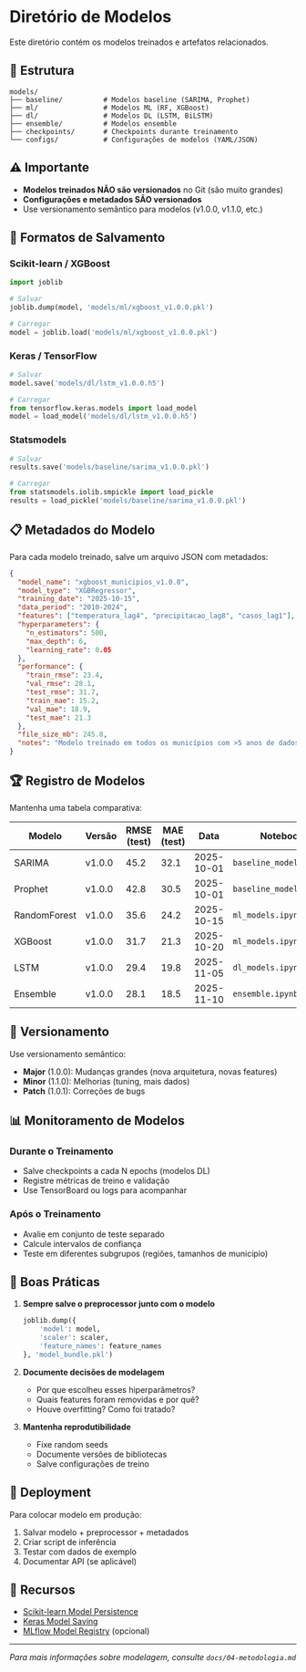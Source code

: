 # Diretório de Modelos

Este diretório contém os modelos treinados e artefatos relacionados.

## 📂 Estrutura

```
models/
├── baseline/          # Modelos baseline (SARIMA, Prophet)
├── ml/                # Modelos ML (RF, XGBoost)
├── dl/                # Modelos DL (LSTM, BiLSTM)
├── ensemble/          # Modelos ensemble
├── checkpoints/       # Checkpoints durante treinamento
└── configs/           # Configurações de modelos (YAML/JSON)
```

## ⚠️ Importante

- **Modelos treinados NÃO são versionados** no Git (são muito grandes)
- **Configurações e metadados SÃO versionados**
- Use versionamento semântico para modelos (v1.0.0, v1.1.0, etc.)

## 💾 Formatos de Salvamento

### Scikit-learn / XGBoost
```python
import joblib

# Salvar
joblib.dump(model, 'models/ml/xgboost_v1.0.0.pkl')

# Carregar
model = joblib.load('models/ml/xgboost_v1.0.0.pkl')
```

### Keras / TensorFlow
```python
# Salvar
model.save('models/dl/lstm_v1.0.0.h5')

# Carregar
from tensorflow.keras.models import load_model
model = load_model('models/dl/lstm_v1.0.0.h5')
```

### Statsmodels
```python
# Salvar
results.save('models/baseline/sarima_v1.0.0.pkl')

# Carregar
from statsmodels.iolib.smpickle import load_pickle
results = load_pickle('models/baseline/sarima_v1.0.0.pkl')
```

## 📋 Metadados do Modelo

Para cada modelo treinado, salve um arquivo JSON com metadados:

```json
{
  "model_name": "xgboost_municipios_v1.0.0",
  "model_type": "XGBRegressor",
  "training_date": "2025-10-15",
  "data_period": "2010-2024",
  "features": ["temperatura_lag4", "precipitacao_lag8", "casos_lag1"],
  "hyperparameters": {
    "n_estimators": 500,
    "max_depth": 6,
    "learning_rate": 0.05
  },
  "performance": {
    "train_rmse": 23.4,
    "val_rmse": 28.1,
    "test_rmse": 31.7,
    "train_mae": 15.2,
    "val_mae": 18.9,
    "test_mae": 21.3
  },
  "file_size_mb": 245.8,
  "notes": "Modelo treinado em todos os municípios com >5 anos de dados"
}
```

## 🏆 Registro de Modelos

Mantenha uma tabela comparativa:

| Modelo | Versão | RMSE (test) | MAE (test) | Data | Notebook |
|--------|--------|-------------|------------|------|----------|
| SARIMA | v1.0.0 | 45.2 | 32.1 | 2025-10-01 | `baseline_models.ipynb` |
| Prophet | v1.0.0 | 42.8 | 30.5 | 2025-10-01 | `baseline_models.ipynb` |
| RandomForest | v1.0.0 | 35.6 | 24.2 | 2025-10-15 | `ml_models.ipynb` |
| XGBoost | v1.0.0 | 31.7 | 21.3 | 2025-10-20 | `ml_models.ipynb` |
| LSTM | v1.0.0 | 29.4 | 19.8 | 2025-11-05 | `dl_models.ipynb` |
| Ensemble | v1.0.0 | 28.1 | 18.5 | 2025-11-10 | `ensemble.ipynb` |

## 🔄 Versionamento

Use versionamento semântico:
- **Major** (1.0.0): Mudanças grandes (nova arquitetura, novas features)
- **Minor** (1.1.0): Melhorias (tuning, mais dados)
- **Patch** (1.0.1): Correções de bugs

## 📊 Monitoramento de Modelos

### Durante o Treinamento
- Salve checkpoints a cada N epochs (modelos DL)
- Registre métricas de treino e validação
- Use TensorBoard ou logs para acompanhar

### Após o Treinamento
- Avalie em conjunto de teste separado
- Calcule intervalos de confiança
- Teste em diferentes subgrupos (regiões, tamanhos de município)

## 🧪 Boas Práticas

1. **Sempre salve o preprocessor junto com o modelo**
   ```python
   joblib.dump({
       'model': model,
       'scaler': scaler,
       'feature_names': feature_names
   }, 'model_bundle.pkl')
   ```

2. **Documente decisões de modelagem**
   - Por que escolheu esses hiperparâmetros?
   - Quais features foram removidas e por quê?
   - Houve overfitting? Como foi tratado?

3. **Mantenha reprodutibilidade**
   - Fixe random seeds
   - Documente versões de bibliotecas
   - Salve configurações de treino

## 🚀 Deployment

Para colocar modelo em produção:
1. Salvar modelo + preprocessor + metadados
2. Criar script de inferência
3. Testar com dados de exemplo
4. Documentar API (se aplicável)

## 🔗 Recursos

- [Scikit-learn Model Persistence](https://scikit-learn.org/stable/model_persistence.html)
- [Keras Model Saving](https://keras.io/api/models/model_saving_apis/)
- [MLflow Model Registry](https://mlflow.org/docs/latest/model-registry.html) (opcional)

---

*Para mais informações sobre modelagem, consulte `docs/04-metodologia.md`*

